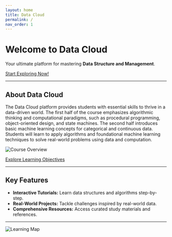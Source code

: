 ```yaml
---
layout: home
title: Data Cloud
permalink: /
nav_order: 1
---
```


# Welcome to Data Cloud

Your ultimate platform for mastering **Data Structure and Management**.

[Start Exploring Now!](/course_overview)


---

## About Data Cloud

The Data Cloud platform provides students with essential skills to thrive in a data-driven world. The first half of the course emphasizes algorithmic thinking and computational paradigms, such as procedural programming, object-oriented design, and state machines. The second half introduces basic machine learning concepts for categorical and continuous data. Students will learn to apply algorithms and foundational machine learning techniques to solve real-world problems using data and computation.

![Course Overview](/assets/images/home/course_overview.png)

[Explore Learning Objectives](/learning_objectives)

---

## Key Features

- **Interactive Tutorials:** Learn data structures and algorithms step-by-step.
- **Real-World Projects:** Tackle challenges inspired by real-world data.
- **Comprehensive Resources:** Access curated study materials and references.

---

![Learning Map](/assets/images/home/data_cloud_concept_map.png)

